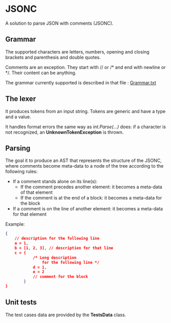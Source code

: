 # JSONC

A solution to parse JSON with comments (JSONC).

## Grammar

The supported characters are letters, numbers, opening and closing brackets and parenthesis and double quotes.

Comments are an exception. They start with // or /* and end with newline or */. Their content can be anything.

The grammar currently supported is described in that file : [Grammar.txt](./Core/Lexicon/Grammar.txt)


## The lexer

It produces tokens from an input string. Tokens are generic and have a type and a value.

It handles format errors the same way as *int.Parse(...)* does: if a character is not recognized, an **UnknownTokenException** is thrown.

## Parsing

The goal it to produce an AST that represents the structure of the JSONC, where comments become meta-data to a node of the tree according to the following rules:

- If a comment stands alone on its line(s):
  - If the comment precedes another element: it becomes a meta-data of that element
  - If the comment is at the end of a block: it becomes a meta-data for the block
- If a comment is on the line of another element: it becomes a meta-data for that element

Example:

``` json
{
    // description for the following line
    a = 1,
    b = [1, 2, 3], // description for that line
    c = {
            /* Long description
                for the following line */
            d = 1,
            e = 2
            // comment for the block
        }
}
```

## Unit tests

The test cases data are provided by the **TestsData** class.
